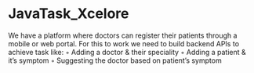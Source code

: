 # JavaTask_Xcelore
We have a platform where doctors can register their patients through a mobile or web portal. For this to work we need to build backend APIs to achieve task like: ◦ Adding a doctor &amp; their speciality ◦ Adding a patient &amp; it’s symptom ◦ Suggesting the doctor based on patient’s symptom
